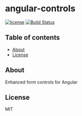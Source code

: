 # angular-controls

[![license](https://img.shields.io/github/license/mashape/apistatus.svg?maxAge=2592000)](http://opensource.org/licenses/MIT)
[![Build Status](https://travis-ci.org/cubitworx/angular-controls.svg?branch=master)](https://travis-ci.org/cubitworx/angular-controls)

## Table of contents

- [About](#about)
- [License](#license)

## About

Enhanced form controls for Angular

## License

MIT
